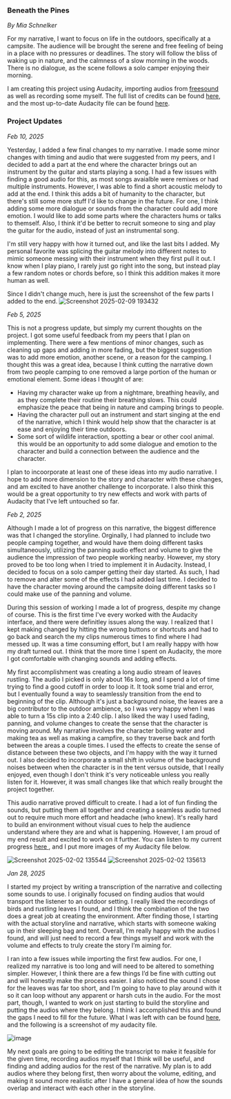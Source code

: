 ### Beneath the Pines
*By Mia Schnelker*

For my narrative, I want to focus on life in the outdoors, specifically at a campsite. The audience will be brought the serene and free feeling of being in a place with no pressures or deadlines. The story will follow the bliss of waking up in nature, and the calmness of a slow morning in the woods. There is no dialogue, as the scene follows a solo camper enjoying their morning. 

I am creating this project using Audacity, importing audios from <a href= "https://freesound.org/"> freesound</a> as well as recording some myself. The full list of credits can be found <a href = "https://github.com/mschnelk/audio-narrative-2025spring/blob/main/CREDITS.md"> here</a>, and the most up-to-date Audacity file can be found <a href = "https://github.com/mschnelk/audio-narrative-2025spring/blob/main/beneath_the_pines.aup3">here</a>.

### Project Updates

*Feb 10, 2025*

Yesterday, I added a few final changes to my narrative. I made some minor changes with timing and audio that were suggested from my peers, and I decided to add a part at the end where the character brings out an instrument by the guitar and starts playing a song. I had a few issues with finding a good audio for this, as most songs avaialble were remixes or had multiple instruments. However, I was able to find a short acoustic melody to add at the end. I think this adds a bit of humanity to the character, but there's still some more stuff I'd like to change in the future. For one, I think adding some more dialogue or sounds from the character could add more emotion. I would like to add some parts where the characters hums or talks to themself. Also, I think it'd be better to recruit someone to sing and play the guitar for the audio, instead of just an instrumental song. 

I'm still very happy with how it turned out, and like the last bits I added. My personal favorite was splicing the guitar melody into different notes to mimic someone messing with their instrument when they first pull it out. I know when I play piano, I rarely just go right into the song, but instead play a few random notes or chords before, so I think this addition makes it more human as well.

Since I didn't change much, here is just the screenshot of the few parts I added to the end.
![Screenshot 2025-02-09 193432](https://github.com/user-attachments/assets/1894e1c0-be37-4194-aac4-e6a9c2e1a4e3)


*Feb 5, 2025*

This is not a progress update, but simply my current thoughts on the project. I got some useful feedback from my peers that I plan on implementing. There were a few mentions of minor changes, such as cleaning up gaps and adding in more fading, but the biggest suggestion was to add more emotion, another scene, or a reason for the camping. I thought this was a great idea, because I think cutting the narrative down from two people camping to one removed a large portion of the human or emotional element. Some ideas I thought of are: 
* Having my character wake up from a nightmare, breathing heavily, and as they complete their routine their breathing slows. This could emphasize the peace that being in nature and camping brings to people.
* Having the character pull out an instrument and start singing at the end of the narrative, which I think would help show that the character is at ease and enjoying their time outdoors.
* Some sort of wildlife interaction, spotting a bear or other cool animal. this would be an opportunity to add some dialogue and emotion to the character and build a connection between the audience and the character.

I plan to incoorporate at least one of these ideas into my audio narrative. I hope to add more dimension to the story and character with these changes, and am excited to have another challenge to incorporate. I also think this would be a great opportunity to try new effects and work with parts of Audacity that I've left untouched so far.

*Feb 2, 2025*

Although I made a lot of progress on this narrative, the biggest difference was that I changed the storyline. Orginally, I had planned to include two people camping together, and would have them doing different tasks simultaneously, utilizing the panning audio effect and volume to give the audience the impression of two people working nearby. However, my story proved to be too long when I tried to implement it in Audacity. Instead, I decided to focus on a solo camper getting their day started. As such, I had to remove and alter some of the effects I had added last time. I decided to have the character moving around the campsite doing different tasks so I could make use of the panning and volume. 

During this session of working I made a lot of progress, despite my change of course. This is the first time I've every worked with the Audacity interface, and there were definitley issues along the way. I realized that I kept making changed by hitting the wrong buttons or shortcuts and had to go back and search the my clips numerous times to find where I had messed up. It was a time consuming effort, but I am really happy with how my draft turned out. I think that the more time I spent on Audacity, the more I got comfortable with changing sounds and adding effects.

My first accomplishment was creating a long audio stream of leaves rustling. The audio I picked is only about 16s long, and I spend a lot of time trying to find a good cutoff in order to loop it. It took some trial and error, but I eventually found a way to seamlessly transition from the end to beginning of the clip. Although it's just a background noise, the leaves are a big contributor to the outdoor ambience, so I was very happy when I was able to turn a 15s clip into a 2:40 clip. I also liked the way I used fading, panning, and volume changes to create the sense that the character is moving around. My narrative involves the character boiling water and making tea as well as making a campfire, so they traverse back and forth between the areas a couple times. I used the effects to create the sense of distance between these two objects, and I'm happy with the way it turned out. I also decided to incorporate a small shift in volume of the background noises between when the character is in the tent versus outside, that I really enjoyed, even though I don't think it's very noticeable unless you really listen for it. However, it was small changes like that which really brought the project together. 

This audio narrative proved difficult to create. I had a lot of fun finding the sounds, but putting them all together and creating a seamless audio turned out to require much more effort and headache (who knew). It's really hard to build an environment without visual cues to help the audience understand where they are and what is happening. However, I am proud of my end result and excited to work on it further. You can listen to my current progress <a href = "https://github.com/mschnelk/audio-narrative-2025spring/blob/main/narrative%20drafts/beneath_the_pines_2_2_2025.mp3"> here </a>, and I put more images of my Audacity file below. 


![Screenshot 2025-02-02 135544](https://github.com/user-attachments/assets/b60f329f-e366-4d55-b347-099671f8ba74)
![Screenshot 2025-02-02 135613](https://github.com/user-attachments/assets/e7ef0a5c-43ff-4a5d-b35c-668a65611126)


*Jan 28, 2025*

I started my project by writing a transcription of the narrative and collecting some sounds to use. I originally focused on finding audios that would transport the listener to an outdoor setting. I really liked the recordings of birds and rustling leaves I found, and I think the combination of the two does a great job at creating the environment. After finding those, I starting with the actual storyline and narrative, which starts with someone waking up in their sleeping bag and tent. Overall, I’m really happy with the audios I found, and will just need to record a few things myself and work with the volume and effects to truly create the story I’m aiming for. 

I ran into a few issues while importing the first few audios. For one, I realized my narrative is too long and will need to be altered to something simpler. However, I think there are a few things I’d be fine with cutting out and will honestly make the process easier. I also noticed the sound I chose for the leaves was far too short, and I’m going to have to play around with it so it can loop without any apparent or harsh cuts in the audio. For the most part, though, I wanted to work on just starting to build the storyline and putting the audios where they belong. I think I accomplished this and found the gaps I need to fill for the future. What I was left with can be found <a href = "https://github.com/mschnelk/audio-narrative-2025spring/blob/main/narrative%20drafts/beneath_the_pines_1_28_25.mp3"> here</a>, and the following is a screenshot of my audacity file.

![image](https://github.com/user-attachments/assets/20f8ee13-36c8-401f-bbc0-3ecea3313066)

My next goals are going to be editing the transcript to make it feasible for the given time, recording audios myself that I think will be useful, and finding and adding audios for the rest of the narrative. My plan is to add audios where they belong first, then worry about the volume, editing, and making it sound more realistic after I have a general idea of how the sounds overlap and interact with each other in the storyline. 
